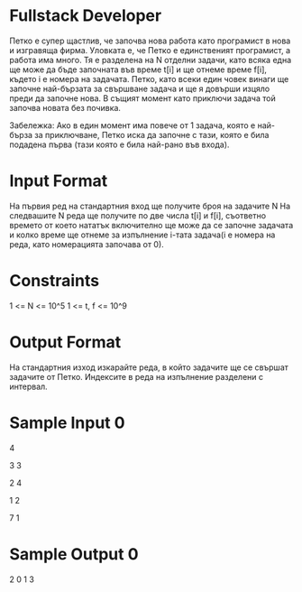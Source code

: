 # Fullstack Developer

Петко е супер щастлив, че започва нова работа като програмист в нова и изгравяща фирма. Уловката е, че Петко е единственият програмист, а работа има много. Тя е разделена на N отделни задачи, като всяка една ще може да бъде започната във време t[i] и ще отнеме време f[i], където i е номера на задачата. Петко, като всеки един човек винаги ще започне най-бързата за свършване задача и ще я довърши изцяло преди да започне нова. В същият момент като приключи задача той започва новата без почивка.

Забележка: Ако в един момент има повече от 1 задача, която е най-бърза за приключване, Петко иска да започне с тази, която е била подадена първа (тази която е била най-рано във входа).

# Input Format 
На първия ред на стандартния вход ще получите броя на задачите N На следвашите N реда ще получите по две числа t[i] и f[i], съответно времето от което нататък включително ще може да се започне задачата и колко време ще отнеме за изпълнение i-тата задача(i e номера на реда, като номерацията започава от 0).

# Constraints 
1 <= N <= 10^5
1 <= t, f <= 10^9

# Output Format 
На стандартния изход изкарайте реда, в който задачите ще се свършат задачите от Петко. Индексите в реда на изпълнение разделени с интервал.

# Sample Input 0
4

3 3

2 4

1 2

7 1

# Sample Output 0
2 0 1 3
